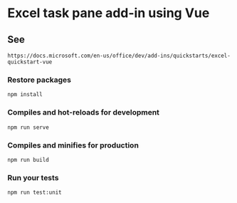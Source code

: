 # Excel task pane add-in using Vue

## See
```
https://docs.microsoft.com/en-us/office/dev/add-ins/quickstarts/excel-quickstart-vue 
```

### Restore packages
```
npm install
```

### Compiles and hot-reloads for development
```
npm run serve
```

### Compiles and minifies for production
```
npm run build
```

### Run your tests
```
npm run test:unit
```
